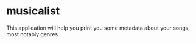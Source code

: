 # musicalist
This application will help you print you some metadata about your songs, most notably genres
